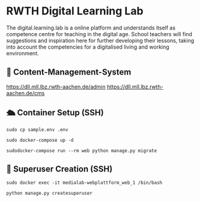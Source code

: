 # RWTH Digital Learning Lab

The digital.learning.lab is a online platform and understands itself as competence centre for teaching in the digital age. School teachers will find suggestions and inspiration here for further developing their lessons, taking into account the competencies for a digitalised living and working environment.

## 🔐 Content-Management-System

https://dll.mll.lbz.rwth-aachen.de/admin
https://dll.mll.lbz.rwth-aachen.de/cms

## 🛳 Container Setup (SSH)
```
sudo cp sample.env .env
```
```
sudo docker-compose up -d
```
```
sudodocker-compose run --rm web python manage.py migrate
```

## 🦸 Superuser Creation (SSH)
```
sudo docker exec -it medialab-webplattform_web_1 /bin/bash
```
```
python manage.py createsuperuser
```
